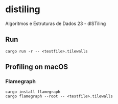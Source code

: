 # distiling
Algoritmos e Estruturas de Dados 23 - dISTiling

## Run
`cargo run -r -- <testfile>.tilewalls`

## Profiling on macOS

### Flamegraph
```shell
cargo install flamegraph
cargo flamegraph --root -- <testfile>.tilewalls
```
